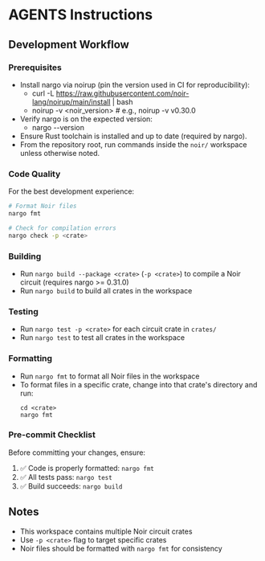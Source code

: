 # AGENTS Instructions

## Development Workflow

### Prerequisites

- Install nargo via noirup (pin the version used in CI for reproducibility):
  - curl -L https://raw.githubusercontent.com/noir-lang/noirup/main/install | bash
  - noirup -v <noir_version>    # e.g., noirup -v v0.30.0
- Verify nargo is on the expected version:
  - nargo --version
- Ensure Rust toolchain is installed and up to date (required by nargo).
- From the repository root, run commands inside the `noir/` workspace unless otherwise noted.

### Code Quality

For the best development experience:

```bash
# Format Noir files
nargo fmt

# Check for compilation errors
nargo check -p <crate>
```

### Building

- Run `nargo build --package <crate>` (`-p <crate>`) to compile a Noir circuit (requires nargo >= 0.31.0)
- Run `nargo build` to build all crates in the workspace

### Testing

- Run `nargo test -p <crate>` for each circuit crate in `crates/`
- Run `nargo test` to test all crates in the workspace

### Formatting

- Run `nargo fmt` to format all Noir files in the workspace
- To format files in a specific crate, change into that crate's directory and run:
  ```
  cd <crate>
  nargo fmt
  ```

### Pre-commit Checklist

Before committing your changes, ensure:

1. ✅ Code is properly formatted: `nargo fmt`
2. ✅ All tests pass: `nargo test`
3. ✅ Build succeeds: `nargo build`

## Notes

- This workspace contains multiple Noir circuit crates
- Use `-p <crate>` flag to target specific crates
- Noir files should be formatted with `nargo fmt` for consistency
